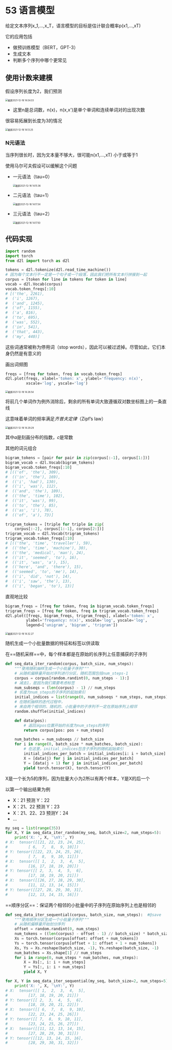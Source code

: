 # 53 语言模型

<!--语言模型估计文本序列的联合概率-->

<!--使用统计方法时常采用n元语法-->

给定文本序列x_1,...,x_T，语言模型的目标是估计联合概率p(x1,...,xT)

它的应用包括

- 做预训练模型（BERT，GPT-3）
- 生成文本
- 判断多个序列中哪个更常见

## 使用计数来建模

假设序列长度为2，我们预测

<img src="/Users/hanyixiao/Library/Application Support/typora-user-images/截屏2021-12-16 14.04.03.png" alt="截屏2021-12-16 14.04.03" style="zoom:50%;" />

- 这里n是总词数，n(x)，n(x,x')是单个单词和连续单词对的出现次数

很容易拓展到长度为3的情况

<img src="/Users/hanyixiao/Library/Application Support/typora-user-images/截屏2021-12-16 14.13.25.png" alt="截屏2021-12-16 14.13.25" style="zoom:50%;" />

### N元语法

当序列很长时，因为文本量不够大，很可能n(x1,...,xT) 小于或等于1

使用马尔可夫假设可以缓解这个问题

- 一元语法（tau=0）

  <img src="/Users/hanyixiao/Library/Application Support/typora-user-images/截屏2021-12-16 14.15.36.png" alt="截屏2021-12-16 14.15.36" style="zoom:50%;" />

- 二元语法（tau=1）

  <img src="/Users/hanyixiao/Library/Application Support/typora-user-images/截屏2021-12-16 14.17.34.png" alt="截屏2021-12-16 14.17.34" style="zoom:50%;" />

- 三元语法（tau=2）

  <img src="/Users/hanyixiao/Library/Application Support/typora-user-images/截屏2021-12-16 14.17.50.png" alt="截屏2021-12-16 14.17.50" style="zoom:50%;" />

## 代码实现

```python
import random
import torch
from d2l import torch as d2l

tokens = d2l.tokenize(d2l.read_time_machine())
# 因为每个文本行不一定是一个句子或一个段落，因此我们把所有文本行拼接到一起
corpus = [token for line in tokens for token in line]
vocab = d2l.Vocab(corpus)
vocab.token_freqs[:10]
# [('the', 2261),
#  ('i', 1267),
#  ('and', 1245),
#  ('of', 1155),
#  ('a', 816),
#  ('to', 695),
#  ('was', 552),
#  ('in', 541),
#  ('that', 443),
#  ('my', 440)]
```

这些词通常被称为停用词（stop words），因此可以被过滤掉。尽管如此，它们本身仍然是有意义的

画出词频图

```python
freqs = [freq for token, freq in vocab.token_freqs]
d2l.plot(freqs, xlabel='token: x', ylabel='frequency: n(x)',
         xscale='log', yscale='log')
```

<img src="/Users/hanyixiao/Library/Application Support/typora-user-images/截屏2021-12-16 14.26.54.png" alt="截屏2021-12-16 14.26.54" style="zoom:50%;" />

将前几个单词作为例外消除后，剩余的所有单词大致遵循双对数坐标图上的一条直线

这意味着单词的频率满足*齐普夫定律*（Zipf’s law）

<img src="/Users/hanyixiao/Library/Application Support/typora-user-images/截屏2021-12-16 14.29.29.png" alt="截屏2021-12-16 14.29.29" style="zoom:50%;" />

其中𝛼是刻画分布的指数，𝑐是常数

其他的词元组合

```python
bigram_tokens = [pair for pair in zip(corpus[:-1], corpus[1:])]
bigram_vocab = d2l.Vocab(bigram_tokens)
bigram_vocab.token_freqs[:10]
# [(('of', 'the'), 309),
#  (('in', 'the'), 169),
#  (('i', 'had'), 130),
#  (('i', 'was'), 112),
#  (('and', 'the'), 109),
#  (('the', 'time'), 102),
#  (('it', 'was'), 99),
#  (('to', 'the'), 85),
#  (('as', 'i'), 78),
#  (('of', 'a'), 73)]
```

```python
trigram_tokens = [triple for triple in zip(
    corpus[:-2], corpus[1:-1], corpus[2:])]
trigram_vocab = d2l.Vocab(trigram_tokens)
trigram_vocab.token_freqs[:10]
# [(('the', 'time', 'traveller'), 59),
#  (('the', 'time', 'machine'), 30),
#  (('the', 'medical', 'man'), 24),
#  (('it', 'seemed', 'to'), 16),
#  (('it', 'was', 'a'), 15),
#  (('here', 'and', 'there'), 15),
#  (('seemed', 'to', 'me'), 14),
#  (('i', 'did', 'not'), 14),
#  (('i', 'saw', 'the'), 13),
#  (('i', 'began', 'to'), 13)]
```

直观地比较

```python
bigram_freqs = [freq for token, freq in bigram_vocab.token_freqs]
trigram_freqs = [freq for token, freq in trigram_vocab.token_freqs]
d2l.plot([freqs, bigram_freqs, trigram_freqs], xlabel='token: x',
         ylabel='frequency: n(x)', xscale='log', yscale='log',
         legend=['unigram', 'bigram', 'trigram'])
```

<img src="/Users/hanyixiao/Library/Application Support/typora-user-images/截屏2021-12-16 14.32.27.png" alt="截屏2021-12-16 14.32.27" style="zoom:50%;" />

随机生成一个小批量数据的特征和标签以供读取

在==随机采样==中，每个样本都是在原始的长序列上任意捕获的子序列

```python
def seq_data_iter_random(corpus, batch_size, num_steps):
    """使用随机抽样生成一个小批量子序列"""
    # 从随机偏移量开始对序列进行分区，随机范围包括num_steps-1
    corpus = corpus[random.randint(0, num_steps - 1):]
    # 减去1，是因为我们需要考虑标签
    num_subseqs = (len(corpus) - 1) // num_steps
    # 长度为num_steps的子序列的起始索引
    initial_indices = list(range(0, num_subseqs * num_steps, num_steps))
    # 在随机抽样的迭代过程中，
    # 来自两个相邻的、随机的、小批量中的子序列不一定在原始序列上相邻
    random.shuffle(initial_indices)

    def data(pos):
        # 返回从pos位置开始的长度为num_steps的序列
        return corpus[pos: pos + num_steps]

    num_batches = num_subseqs // batch_size
    for i in range(0, batch_size * num_batches, batch_size):
        # 在这里，initial_indices包含子序列的随机起始索引
        initial_indices_per_batch = initial_indices[i: i + batch_size]
        X = [data(j) for j in initial_indices_per_batch]
        Y = [data(j + 1) for j in initial_indices_per_batch]
        yield torch.tensor(X), torch.tensor(Y)
```

X是一个长为5的序列，因为批量大小为2所以有两个样本，Y是X的后一个

以第一个输出结果为例

- X：21 预测 Y：22
- X：21、22 预测 Y：23
- X：21、22、23 预测Y：24
- …

```python
my_seq = list(range(35))
for X, Y in seq_data_iter_random(my_seq, batch_size=2, num_steps=5):
    print('X: ', X, '\nY:', Y)
# X:  tensor([[21, 22, 23, 24, 25],
#         [ 6,  7,  8,  9, 10]]) 
# Y: tensor([[22, 23, 24, 25, 26],
#         [ 7,  8,  9, 10, 11]])
# X:  tensor([[ 1,  2,  3,  4,  5],
#         [16, 17, 18, 19, 20]]) 
# Y: tensor([[ 2,  3,  4,  5,  6],
#         [17, 18, 19, 20, 21]])
# X:  tensor([[26, 27, 28, 29, 30],
#         [11, 12, 13, 14, 15]]) 
# Y: tensor([[27, 28, 29, 30, 31],
#         [12, 13, 14, 15, 16]])
```

==顺序分区==：保证两个相邻的小批量中的子序列在原始序列上也是相邻的

```python
def seq_data_iter_sequential(corpus, batch_size, num_steps):  #@save
    """使用顺序分区生成一个小批量子序列"""
    # 从随机偏移量开始划分序列
    offset = random.randint(0, num_steps)
    num_tokens = ((len(corpus) - offset - 1) // batch_size) * batch_size
    Xs = torch.tensor(corpus[offset: offset + num_tokens])
    Ys = torch.tensor(corpus[offset + 1: offset + 1 + num_tokens])
    Xs, Ys = Xs.reshape(batch_size, -1), Ys.reshape(batch_size, -1)
    num_batches = Xs.shape[1] // num_steps
    for i in range(0, num_steps * num_batches, num_steps):
        X = Xs[:, i: i + num_steps]
        Y = Ys[:, i: i + num_steps]
        yield X, Y
```

```python
for X, Y in seq_data_iter_sequential(my_seq, batch_size=2, num_steps=5):
    print('X: ', X, '\nY:', Y)
# X:  tensor([[ 1,  2,  3,  4,  5],
#         [17, 18, 19, 20, 21]]) 
# Y: tensor([[ 2,  3,  4,  5,  6],
#         [18, 19, 20, 21, 22]])
# X:  tensor([[ 6,  7,  8,  9, 10],
#         [22, 23, 24, 25, 26]]) 
# Y: tensor([[ 7,  8,  9, 10, 11],
#         [23, 24, 25, 26, 27]])
# X:  tensor([[11, 12, 13, 14, 15],
#         [27, 28, 29, 30, 31]]) 
# Y: tensor([[12, 13, 14, 15, 16],
#         [28, 29, 30, 31, 32]])
```